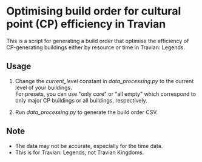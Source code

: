 # Optimising build order for cultural point (CP) efficiency in Travian

This is a script for generating a build order that optimise the efficiency of CP-generating buildings either by resource or time in Travian: Legends.

## Usage

1. Change the *current_level* constant in *data_processing.py* to the current level of your buildings.  
For presets, you can use "only core" or "all empty" which correspond to only major CP buildings or all buildings, respectively.

2. Run *data_processing.py* to generate the build order CSV.

## Note

- The data may not be accurate, especially for the time data.
- This is for Travian: Legends, not Travian Kingdoms.
